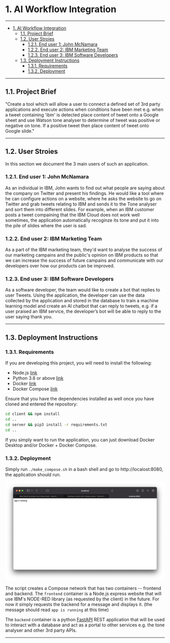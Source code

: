 # 1. AI Workflow Integration

---

- [1. AI Workflow Integration](#1-ai-workflow-integration)
  - [1.1. Project Brief](#11-project-brief)
  - [1.2. User Stroies](#12-user-stroies)
    - [1.2.1. End user 1: John McNamara](#121-end-user-1-john-mcnamara)
    - [1.2.2. End user 2: IBM Marketing Team](#122-end-user-2-ibm-marketing-team)
    - [1.2.3. End user 3: IBM Software Developers](#123-end-user-3-ibm-software-developers)
  - [1.3. Deployment Instructions](#13-deployment-instructions)
    - [1.3.1. Requirements](#131-requirements)
    - [1.3.2. Deployment](#132-deployment)

---

##  1.1. Project Brief

"Create a tool which will allow a user to connect a defined set of 3rd party applications and execute actions when conditions have been met e.g. when a tweet containing 'ibm' is detected place content of tweet onto a Google sheet and use Watson tone analyser to determine of tweet was positive or negative on tone. If a positive tweet then place content of tweet onto Google slide."

---

## 1.2. User Stroies

In this section we document the 3 main users of such an application.

### 1.2.1. End user 1: John McNamara

As an individual in IBM, John wants to find out what people are saying about the company on Twitter and present his findings. He would like a tool where he can configure actions on a website, where he asks the website to go on Twitter and grab tweets relating to IBM and sends it to the Tone analyser and sort them into different slides. For example, when an IBM customer posts a tweet compaining that the IBM Cloud does not work well sometimes, the application automatically recoginze its tone and put it into the pile of slides where the user is sad.

### 1.2.2. End user 2: IBM Marketing Team

As a part of the IBM marketing team, they'd want to analyse the success of our marketing campains and the public's opinion on IBM products so that we can increase the success of future campains and communicate with our developers over how our products can be improved.

### 1.2.3. End user 3: IBM Software Developers

As a software developer, the team would like to create a bot that replies to user Tweets. Using the application, the developer can use the data collected by the application and stored in the database to train a machine learning model and create an AI chatbot that can reply to tweets, e.g. if a user praised an IBM service, the developer’s bot will be able to reply to the user saying thank you.

---

## 1.3. Deployment Instructions

### 1.3.1. Requirements

If you are developing this project, you will need to install the following: 

- Node.js [link][1]
- Python 3.8 or above [link][2]
- Docker [link][3]
- Docker Compose [link][4]

Ensure that you have the dependencies installed as well once you have cloned and entered the repository:

```sh
cd client && npm install
cd ..
cd server && pip3 install -r requirements.txt
cd ..
```

If you simply want to run the application, you can just download Docker Desktop and/or Docker + Docker Compose.

### 1.3.2. Deployment 

Simply run `./make_compose.sh` in a bash shell and go to http://localost:8080, the application should run.

![hello_world_app](readme_assets/hello_world.png)

The script creates a Compose network that has two containers -- frontend and backend. The `frontend` container is a Node.js express website that will use IBM's NODE-RED library (as requested by the client) in the future. For now it simply requests the backend for a message and displays it. (the message should read `app is running` at this time)

The `backend` container is a python [FastAPI][5] REST application that will be used to interact with a database and act as a portal to other services e.g. the tone analyser and other 3rd party APIs.

---

[1]:https://nodejs.org/en/
[2]:https://www.python.org
[3]:https://docs.docker.com/get-docker/
[4]:https://docs.docker.com/compose/install/
[5]:https://fastapi.tiangolo.com
